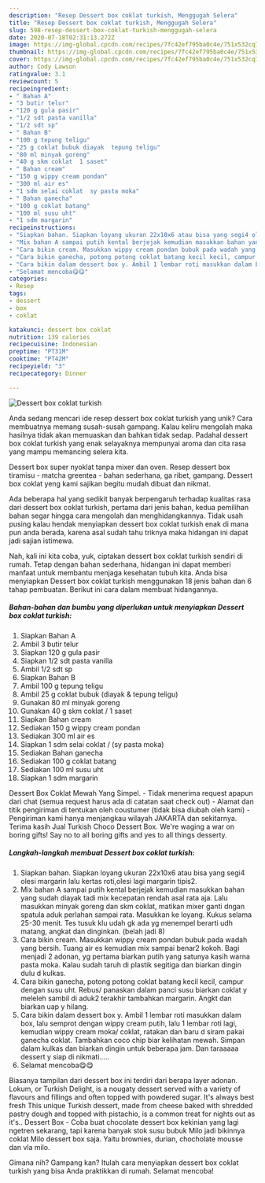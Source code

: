 ```yaml
---
description: "Resep Dessert box coklat turkish, Menggugah Selera"
title: "Resep Dessert box coklat turkish, Menggugah Selera"
slug: 598-resep-dessert-box-coklat-turkish-menggugah-selera
date: 2020-07-18T02:31:13.272Z
image: https://img-global.cpcdn.com/recipes/7fc42ef795ba0c4e/751x532cq70/dessert-box-coklat-turkish-foto-resep-utama.jpg
thumbnail: https://img-global.cpcdn.com/recipes/7fc42ef795ba0c4e/751x532cq70/dessert-box-coklat-turkish-foto-resep-utama.jpg
cover: https://img-global.cpcdn.com/recipes/7fc42ef795ba0c4e/751x532cq70/dessert-box-coklat-turkish-foto-resep-utama.jpg
author: Cody Lawson
ratingvalue: 3.1
reviewcount: 5
recipeingredient:
- " Bahan A"
- "3 butir telur"
- "120 g gula pasir"
- "1/2 sdt pasta vanilla"
- "1/2 sdt sp"
- " Bahan B"
- "100 g tepung teligu"
- "25 g coklat bubuk diayak  tepung teligu"
- "80 ml minyak goreng"
- "40 g skm coklat  1 saset"
- " Bahan cream"
- "150 g wippy cream pondan"
- "300 ml air es"
- "1 sdm selai coklat  sy pasta moka"
- " Bahan ganecha"
- "100 g coklat batang"
- "100 ml susu uht"
- "1 sdm margarin"
recipeinstructions:
- "Siapkan bahan. Siapkan loyang ukuran 22x10x6 atau bisa yang segi4 olesi margarin lalu kertas roti,olesi lagi margarin tipis2."
- "Mix bahan A sampai putih kental berjejak kemudian masukkan bahan yang sudah diayak tadi mix kecepatan rendah asal rata aja. Lalu masukkan minyak goreng dan skm coklat, matikan mixer ganti dngan spatula aduk perlahan sampai rata. Masukkan ke loyang. Kukus selama 25-30 menit. Tes tusuk klu udah gk ada yg menempel berarti udh matang, angkat dan dinginkan. (belah jadi 8)"
- "Cara bikin cream. Masukkan wippy cream pondan bubuk pada wadah yang bersih. Tuang air es kemudian mix sampai benar2 kokoh. Bagi menjadi 2 adonan, yg pertama biarkan putih yang satunya kasih warna pasta moka. Kalau sudah taruh di plastik segitiga dan biarkan dingin dulu d kulkas."
- "Cara bikin ganecha, potong potong coklat batang kecil kecil, campur dengan susu uht. Rebus/ panaskan dalam panci susu biarkan coklat y meleleh sambil di aduk2 terakhir tambahkan margarin. Angkt dan biarkan uap y hilang."
- "Cara bikin dalam dessert box y. Ambil 1 lembar roti masukkan dalam box, lalu semprot dengan wippy cream putih, lalu 1 lembar roti lagi, kemudian wippy cream moka/ coklat, ratakan dan baru d siram pakai ganecha coklat. Tambahkan coco chip biar kelihatan mewah. Simpan dalam kulkas dan biarkan dingin untuk beberapa jam. Dan taraaaaa dessert y siap di nikmati....."
- "Selamat mencoba😋😋"
categories:
- Resep
tags:
- dessert
- box
- coklat

katakunci: dessert box coklat 
nutrition: 139 calories
recipecuisine: Indonesian
preptime: "PT31M"
cooktime: "PT42M"
recipeyield: "3"
recipecategory: Dinner

---
```



![Dessert box coklat turkish](https://img-global.cpcdn.com/recipes/7fc42ef795ba0c4e/751x532cq70/dessert-box-coklat-turkish-foto-resep-utama.jpg)

Anda sedang mencari ide resep dessert box coklat turkish yang unik? Cara membuatnya memang susah-susah gampang. Kalau keliru mengolah maka hasilnya tidak akan memuaskan dan bahkan tidak sedap. Padahal dessert box coklat turkish yang enak selayaknya mempunyai aroma dan cita rasa yang mampu memancing selera kita.

Dessert box super nyoklat tanpa mixer dan oven. Resep dessert box tiramisu - matcha greentea - bahan sederhana, ga ribet, gampang. Dessert box coklat yeng kami sajikan begitu mudah dibuat dan nikmat.

Ada beberapa hal yang sedikit banyak berpengaruh terhadap kualitas rasa dari dessert box coklat turkish, pertama dari jenis bahan, kedua pemilihan bahan segar hingga cara mengolah dan menghidangkannya. Tidak usah pusing kalau hendak menyiapkan dessert box coklat turkish enak di mana pun anda berada, karena asal sudah tahu triknya maka hidangan ini dapat jadi sajian istimewa.


Nah, kali ini kita coba, yuk, ciptakan dessert box coklat turkish sendiri di rumah. Tetap dengan bahan sederhana, hidangan ini dapat memberi manfaat untuk membantu menjaga kesehatan tubuh kita. Anda bisa menyiapkan Dessert box coklat turkish menggunakan 18 jenis bahan dan 6 tahap pembuatan. Berikut ini cara dalam membuat hidangannya.

<!--inarticleads1-->

##### Bahan-bahan dan bumbu yang diperlukan untuk menyiapkan Dessert box coklat turkish:

1. Siapkan  Bahan A
1. Ambil 3 butir telur
1. Siapkan 120 g gula pasir
1. Siapkan 1/2 sdt pasta vanilla
1. Ambil 1/2 sdt sp
1. Siapkan  Bahan B
1. Ambil 100 g tepung teligu
1. Ambil 25 g coklat bubuk (diayak &amp; tepung teligu)
1. Gunakan 80 ml minyak goreng
1. Gunakan 40 g skm coklat / 1 saset
1. Siapkan  Bahan cream
1. Sediakan 150 g wippy cream pondan
1. Sediakan 300 ml air es
1. Siapkan 1 sdm selai coklat / (sy pasta moka)
1. Sediakan  Bahan ganecha
1. Sediakan 100 g coklat batang
1. Sediakan 100 ml susu uht
1. Siapkan 1 sdm margarin


Dessert Box Coklat Mewah Yang Simpel. - Tidak menerima request apapun dari chat (semua request harus ada di catatan saat check out) - Alamat dan titik pengiriman di tentukan oleh coustumer (tidak bisa diubah oleh kami) - Pengiriman kami hanya menjangkau wilayah JAKARTA dan sekitarnya. Terima kasih Jual Turkish Choco Dessert Box. We&#39;re waging a war on boring gifts! Say no to all boring gifts and yes to all things desserty. 

<!--inarticleads2-->

##### Langkah-langkah membuat Dessert box coklat turkish:

1. Siapkan bahan. Siapkan loyang ukuran 22x10x6 atau bisa yang segi4 olesi margarin lalu kertas roti,olesi lagi margarin tipis2.
1. Mix bahan A sampai putih kental berjejak kemudian masukkan bahan yang sudah diayak tadi mix kecepatan rendah asal rata aja. Lalu masukkan minyak goreng dan skm coklat, matikan mixer ganti dngan spatula aduk perlahan sampai rata. Masukkan ke loyang. Kukus selama 25-30 menit. Tes tusuk klu udah gk ada yg menempel berarti udh matang, angkat dan dinginkan. (belah jadi 8)
1. Cara bikin cream. Masukkan wippy cream pondan bubuk pada wadah yang bersih. Tuang air es kemudian mix sampai benar2 kokoh. Bagi menjadi 2 adonan, yg pertama biarkan putih yang satunya kasih warna pasta moka. Kalau sudah taruh di plastik segitiga dan biarkan dingin dulu d kulkas.
1. Cara bikin ganecha, potong potong coklat batang kecil kecil, campur dengan susu uht. Rebus/ panaskan dalam panci susu biarkan coklat y meleleh sambil di aduk2 terakhir tambahkan margarin. Angkt dan biarkan uap y hilang.
1. Cara bikin dalam dessert box y. Ambil 1 lembar roti masukkan dalam box, lalu semprot dengan wippy cream putih, lalu 1 lembar roti lagi, kemudian wippy cream moka/ coklat, ratakan dan baru d siram pakai ganecha coklat. Tambahkan coco chip biar kelihatan mewah. Simpan dalam kulkas dan biarkan dingin untuk beberapa jam. Dan taraaaaa dessert y siap di nikmati.....
1. Selamat mencoba😋😋


Biasanya tampilan dari dessert box ini terdiri dari berapa layer adonan. Lokum, or Turkish Delight, is a nougaty dessert served with a variety of flavours and fillings and often topped with powdered sugar. It&#39;s always best fresh This unique Turkish dessert, made from cheese baked with shredded pastry dough and topped with pistachio, is a common treat for nights out as it&#39;s.. Dessert Box - Coba buat chocolate dessert box kekinian yang lagi ngetren sekarang, tapi karena banyak stok susu bubuk Milo jadi bikinnya coklat Milo dessert box saja. Yaitu brownies, durian, chocholate mousse dan vla milo. 

Gimana nih? Gampang kan? Itulah cara menyiapkan dessert box coklat turkish yang bisa Anda praktikkan di rumah. Selamat mencoba!
